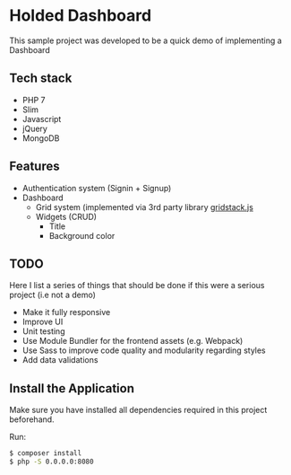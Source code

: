 # Holded Dashboard

This sample project was developed to be a quick demo of implementing a Dashboard

## Tech stack
* PHP 7
* Slim
* Javascript
* jQuery
* MongoDB

## Features
* Authentication system (Signin + Signup)
* Dashboard
  * Grid system (implemented via 3rd party library [gridstack.js](http://gridstackjs.com/)
  * Widgets (CRUD)
    * Title
	* Background color

## TODO
Here I list a series of things that should be done if this were a serious project (i.e not a demo)
* Make it fully responsive
* Improve UI
* Unit testing
* Use Module Bundler for the frontend assets (e.g. Webpack)
* Use Sass to improve code quality and modularity regarding styles
* Add data validations

## Install the Application
Make sure you have installed all dependencies required in this project beforehand.

Run:

```bash
$ composer install
$ php -S 0.0.0.0:8080
```